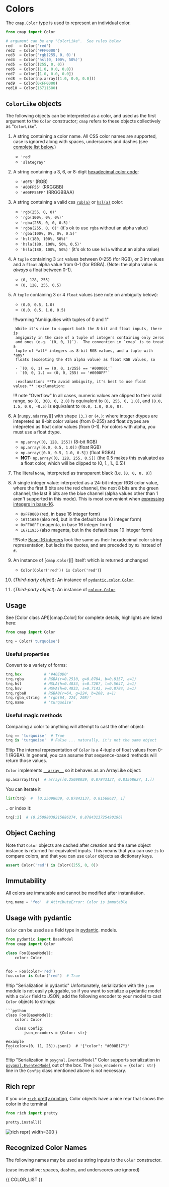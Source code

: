 # Colors

The `cmap.Color` type is used to represent an individual color.

```python
from cmap import Color

# argument can be any "ColorLike".  See rules below
red   = Color('red')
red2  = Color('#FF0000')
red3  = Color('rgb(255, 0, 0)')
red4  = Color('hsl(0, 100%, 50%)')
red5  = Color((255, 0, 0))
red6  = Color((1.0, 0.0, 0.0))
red7  = Color([1.0, 0.0, 0.0])
red8  = Color(np.array([1.0, 0.0, 0.0]))
red9  = Color(0xFF0000)
red10 = Color(16711680)
```

## `ColorLike` objects

The following objects can be interpreted as a color, and used as the first argument
to the `Color` constructor; `cmap` refers to these objects collectively as "`ColorLike`".

1. A string containing a color name. All CSS color names are supported, case is
   ignored along with spaces, underscores and dashes  (see [complete list
   below](#recognized-color-names).)

    - `'red'`
    - `'slategray'`

1. A string containing a 3, 6, or 8-digit [hexadecimal color
   code](https://w3c.github.io/csswg-drafts/css-color/#hex-notation):

    - `'#0F5'`     (RGB)
    - `'#00FF55'`   (RRGGBB)
    - `'#00FF55FF'`  (RRGGBBAA)

1. A string containing a valid css
   [`rgb(a)`](https://w3c.github.io/csswg-drafts/css-color/#rgb-functions) or
   [`hsl(a)`](https://w3c.github.io/csswg-drafts/css-color/#the-hsl-notation)
   color:
    - `'rgb(255, 0, 0)'`
    - `'rgb(100%, 0%, 0%)'`
    - `'rgba(255, 0, 0, 0.5)'`
    - `'rgba(255, 0, 0)'`  (it's ok to use `rgba` without an alpha value)
    - `'rgba(100%, 0%, 0%, 0.5)'`
    - `'hsl(180, 100%, 50%)'`
    - `'hsla(180, 100%, 50%, 0.5)'`
    - `'hsla(180, 100%, 50%)'` (it's ok to use `hsla` without an alpha value)

1. A `tuple` containing 3 `int` values between 0-255 (for RGB), or 3 int values
   and a `float` alpha value from 0-1 (for RGBA). (Note: the alpha value is
   *always* a float between 0-1).
    - `(0, 128, 255)`
    - `(0, 128, 255, 0.5)`

1. A `tuple` containing 3 or 4 `float` values (see note on ambiguity below):
    - `(0.0, 0.5, 1.0)`
    - `(0.0, 0.5, 1.0, 0.5)`

    !!!warning "Ambiguities with tuples of 0 and 1"

        While it's nice to support both the 8-bit and float inputs, there is
        amgiguity in the case of a tuple of integers containing only zeros
        and ones (e.g. `(0, 0, 1)`).  The convention in `cmap` is to treat a
        tuple of *all* integers as 8-bit RGB values, and a tuple with *any*
        floats (excepting the 4th alpha value) as float RGB values, so 
        
        - `(0, 0, 1) == (0, 0, 1/255) == '#000001'`
        - `(0, 0, 1.) == (0, 0, 255) == '#0000FF'`

        :exclamation: **To avoid ambiguity, it's best to use float values.** :exclamation:

    !!! note "Overflow"
        In all cases, numeric values are clipped to their valid range, so `(0, 300,
        0, 2.0)` is equivalent to `(0, 255, 0, 1.0)`, and `(0.0, 1.5, 0.0, -0.5)` is
        equivalent to `(0.0, 1.0, 0.0, 0)`.

1. A [`numpy.ndarray`][] with shape `(3,)` or `(4,)`: where integer dtypes are
   intepreted as 8-bit color values (from 0-255) and float dtypes are intepreted
   as float color values (from 0-1). For colors with alpha, you must use a float
   dtype.
    - `np.array([0, 128, 255])`  (8-bit RGB)
    - `np.array([0.0, 0.5, 1.0])`  (float RGB)
    - `np.array([0.0, 0.5, 1.0, 0.5])`  (float RGBA)
    - **NOT:** `np.array([0, 128, 255, 0.5])` (the 0.5 makes this evaluated as a
      float color, which will be clipped to (0, 1., 1., 0.5))

1. The literal `None`, interpreted as transparent black (i.e. `(0, 0, 0, 0)`)

1. A single integer value: interpreted as a 24-bit integer RGB color value,
   where the first 8 bits are the red channel, the next 8 bits are the green
   channel, the last 8 bits are the blue channel (alpha values other than 1
   aren't supported in this mode).  This is most convenient when [expressing
   integers in base-16](https://docs.python.org/3/library/functions.html#int).
    - `0xFF0000`  (red, in base 16 integer form)
    - `16711680`  (also red, but in the default base 10 integer form)
    - `0xFF00FF`  (magenta, in base 16 integer form)
    - `16711935`  (also magenta, but in the default base 10 integer form)

    !!!Note
        [Base-16 integers](https://docs.python.org/3/library/functions.html#int)
        look the same as their hexadecimal color string representation, but
        lacks the quotes, and are preceded by `0x` instead of `#`.

1. An instance of [`cmap.Color`][] itself: which is returned unchanged
    - `Color(Color('red')) is Color('red')`)

1. (*Third-party object*): An instance of [`pydantic.color.Color`](https://docs.pydantic.dev/usage/types/#color-type).

1. (*Third-party object*): An instance of [`colour.Color`](https://github.com/vaab/colour)

## Usage

See [Color class API][cmap.Color] for complete details, highlights are listed here:

```python
from cmap import Color

trq = Color('turquoise')
```

### Useful  properties

Convert to a variety of forms:

```python
trq.hex          # '#40E0D0'
trq.rgba         # RGBA(r=0.2510, g=0.8784, b=0.8157, a=1)
trq.hsl          # HSLA(h=0.4833, s=0.7207, l=0.5647, a=1)
trq.hsv          # HSVA(h=0.4833, s=0.7143, v=0.8784, a=1)
trq.rgba8        # RGBA8(r=64, g=224, b=208, a=1)
trq.rgba_string  # 'rgb(64, 224, 208)'
trq.name         # 'turquoise'
```

### Useful magic methods

Comparing a color to anything will attempt to cast the other object:

```python
trq == 'turquoise'  # True
trq is 'turquoise'  # False ... naturally, it's not the same object
```

!!!tip
    The internal representation of `Color` is a 4-tuple of float values
    from 0-1 (RGBA). In general, you can assume that sequence-based methods
    will return those values.

`Color` implements [`__array__`](https://numpy.org/devdocs/user/basics.interoperability.html#the-array-method) so it behaves as an ArrayLike object:

```python
np.asarray(trq)  # array([0.25098039, 0.87843137, 0.81568627, 1.])
```

You can iterate it

```python
list(trq)  #  [0.25098039, 0.87843137, 0.81568627, 1]
```

.. or index it:

```python
trq[:2]  # (0.25098039215686274, 0.8784313725490196)
```

## Object Caching

Note that `Color` objects are cached after creation and the same object
instance is returned for equivalent inputs.  This means that you can use
`is` to compare colors, and that you can use `Color` objects as dictionary
keys.

```python
assert Color('red') is Color((255, 0, 0))
```

## Immutability

All colors are immutable and cannot be modified after instantiation.

```python
trq.name = 'foo'  # AttributeError: Color is immutable
```

## Usage with pydantic

`Color` can be used as a field type in
[pydantic](https://pydantic-docs.helpmanual.io/usage/types/). models.

```python
from pydantic import BaseModel
from cmap import Color

class Foo(BaseModel):
    color: Color


foo = Foo(color='red')
foo.color is Color('red')  # True
```

!!!tip "Serialization in pydantic"
    Unfortunately, serialization with the `json` module is not easily
    pluggable, so if you want to serialize a pydantic model with a `Color`
    field to JSON, add the following encoder to your model to cast
    `Color` objects to strings:

    ```python
    class Foo(BaseModel):
        color: Color

        class Config:
            json_encoders = {Color: str}
    
    #example
    Foo(color=(0, 11, 23)).json()  # '{"color": "#000B17"}'
    ```

!!!tip "Serialization in `psygnal.EventedModel`"
    Color supports serialization in
    [`psygnal.EventedModel`](https://psygnal.readthedocs.io/en/latest/API/model/)
    out of the box.  The `json_encoders = {Color: str}` line in the `Config`
    class mentioned above is not necessary.

## Rich repr

If you use [`rich` pretty
printing](https://rich.readthedocs.io/en/stable/reference/pretty.html#rich.pretty.install),
Color objects have a nice repr that shows the color in the terminal

```python
from rich import pretty

pretty.install()
```

![rich repr](images/color_repr.png){ width=300 }

## Recognized Color Names

The following names may be used as string inputs to the `Color` constructor.

(case insensitive; spaces, dashes, and underscores are ignored)

{{ COLOR_LIST }}
